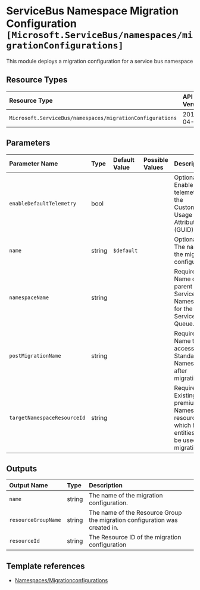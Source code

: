 # ServiceBus Namespace Migration Configuration `[Microsoft.ServiceBus/namespaces/migrationConfigurations]`

This module deploys a migration configuration for a service bus namespace

## Resource Types

| Resource Type | API Version |
| :-- | :-- |
| `Microsoft.ServiceBus/namespaces/migrationConfigurations` | 2017-04-01 |

## Parameters

| Parameter Name | Type | Default Value | Possible Values | Description |
| :-- | :-- | :-- | :-- | :-- |
| `enableDefaultTelemetry` | bool |  |  | Optional. Enable telemetry via the Customer Usage Attribution ID (GUID). |
| `name` | string | `$default` |  | Optional. The name of the migration configuration |
| `namespaceName` | string |  |  | Required. Name of the parent Service Bus Namespace for the Service Bus Queue. |
| `postMigrationName` | string |  |  | Required. Name to access Standard Namespace after migration |
| `targetNamespaceResourceId` | string |  |  | Required. Existing premium Namespace resource ID which has no entities, will be used for migration |

## Outputs

| Output Name | Type | Description |
| :-- | :-- | :-- |
| `name` | string | The name of the migration configuration. |
| `resourceGroupName` | string | The name of the Resource Group the migration configuration was created in. |
| `resourceId` | string | The Resource ID of the migration configuration |

## Template references

- [Namespaces/Migrationconfigurations](https://docs.microsoft.com/en-us/azure/templates/Microsoft.ServiceBus/2017-04-01/namespaces/migrationConfigurations)
